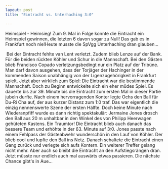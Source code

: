 ```yaml
---
layout: post
title: "Eintracht vs. Unterhaching 3:0"

---
```


Heimspiel - Heimsieg! Zum 9. Mal in Folge konnte die Eintracht ein Heimspiel gewinnen, die letzten 6 davon sogar zu Null! Das gab es in Frankfurt noch nie!Heute musste die SpVgg Unterhaching dran glauben...

 Bei der Eintracht fehlte van Lent verletzt. Zudem blieb Lenze auf der Bank. Für die beiden rückten Köhler und Schur in die Mannschaft. Bei den Gästen blieb Francisco Copado verletzungsbedingt nur ein Platz auf der Tribüne. Man darf davon ausgehen, dass der Torjäger der Hachinger in der kommenden Saison unabhängig von der Ligenzugehörigkeit in Frankfurt spielt. Jetzt aber wirklich zum Spiel: Die Eintracht war die bestimmende Mannschaft. Doch zu Beginn entwickelte sich ein eher müdes Spiel. Es dauerte bis zur 39. Minute bis die Eintracht zum ersten Mal in dieser Partie jubeln durfte. Nach einem hervorragenden Konter legte Ochs den Ball für Du-Ri Cha auf, der aus kurzer Distanz zum 1:0 traf. Das war eigentlich die einzig nennenswerte Szene der ersten Hälfte. Doch keine Minute nach Wiederanpfiff wurde es dann richtig spektakulär: Jermaine Jones drosch den Ball aus 20 m unhaltbar in den Winkel des von Philipp Heerwagen gehüteten Kastens. Ein Traumtor! Die Eintracht blieb auch danach das bessere Team und erhöhte in der 63. Minute auf 3:0. Jones passte nach einem Fehlpass der Gästeabwehr wunderschön in den Lauf von Köhler. Der blieb cool und lupfte den Ball ins Netz. Danach schaltete die Eintracht einen Gang zurück und verlegte sich aufs Kontern. Ein weiterer Treffer gelang nicht mehr. Aber auch so bleibt die Eintracht an den Aufstiegsrängen dran. Jetzt müsste nur endlich auch mal auswärts etwas passieren. Die nächste Chance gibt's in Aue...
